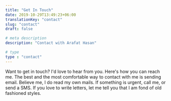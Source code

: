 ```yaml
---
title: "Get In Touch"
date: 2019-10-29T13:49:23+06:00
translationKey: "contact"
slug: "contact"
draft: false

# meta description
description: "Contact with Arafat Hasan"

# type
type : "contact"
---
```


Want to get in touch? I'd love to hear from you. Here's how you can reach me. The best and the most comfortable way to contact with me is sending email. Believe me, I do read my own mails. If something is urgent, call me, or send a SMS. If you love to write letters, let me tell you that I am fond of old fashioned styles.


